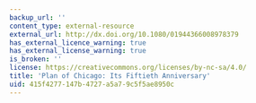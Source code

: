 ```yaml
---
backup_url: ''
content_type: external-resource
external_url: http://dx.doi.org/10.1080/01944366008978379
has_external_licence_warning: true
has_external_license_warning: true
is_broken: ''
license: https://creativecommons.org/licenses/by-nc-sa/4.0/
title: 'Plan of Chicago: Its Fiftieth Anniversary'
uid: 415f4277-147b-4727-a5a7-9c5f5ae8950c
---
```

